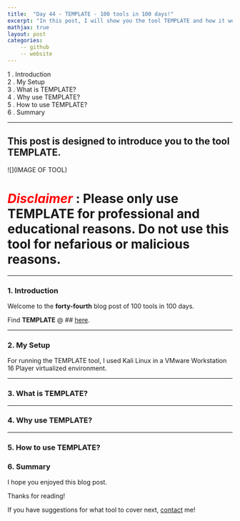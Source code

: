 ```yaml
---
title:  "Day 44 - TEMPLATE - 100 tools in 100 days!"
excerpt: "In this post, I will show you the tool TEMPLATE and how it works."
mathjax: true
layout: post
categories:
    -- github
    -- website
---
```


1 . Introduction
<br>
2 . My Setup
<br>
3 . What is TEMPLATE?
<br>
4 . Why use TEMPLATE?
<br>
5 . How to use TEMPLATE?
<br>
6 . Summary

---

## This post is designed to introduce you to the tool TEMPLATE.

![](IMAGE OF TOOL)

# <span style="color:red">***Disclaimer***</span> : **Please only use TEMPLATE for professional and educational reasons. Do not use this tool for nefarious or malicious reasons.**

---

### 1. **Introduction**

Welcome to the **forty-fourth** blog post of 100 tools in 100 days.<br> 

Find **TEMPLATE** @ ## [here]().

---

### 2. **My Setup**

For running the TEMPLATE tool, I used Kali Linux in a VMware Workstation 16 Player virtualized environment.

---

### 3. **What is TEMPLATE?**

 

---

### 4. **Why use TEMPLATE?**



---

### 5. **How to use TEMPLATE?**



### 6. **Summary**



I hope you enjoyed this blog post.

Thanks for reading!<br>

If you have suggestions for what tool to cover next, [contact](mailto:matthew.o.mccorkle@gmail.com) me!
